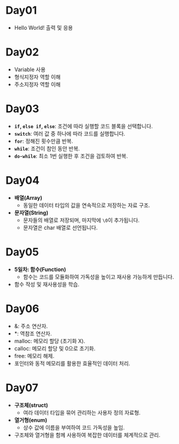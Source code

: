 # Day01
- Hello World! 출력 및 응용

# Day02
- Variable 사용
- 형식지정자 역할 이해
- 주소지정자 역할 이해

# Day03
- **`if`, `else if`, `else`**: 조건에 따라 실행할 코드 블록을 선택합니다.
- **`switch`**: 여러 값 중 하나에 따라 코드를 실행합니다.
- **`for`**: 정해진 횟수만큼 반복.
- **`while`**: 조건이 참인 동안 반복.
- **`do-while`**: 최소 1번 실행한 후 조건을 검토하여 반복.

# Day04
- **배열(Array)**
  - 동일한 데이터 타입의 값을 연속적으로 저장하는 자료 구조.
- **문자열(String)**
  - 문자들의 배열로 저장되며, 마지막에 `\0`이 추가됩니다.
  - 문자열은 char 배열로 선언됩니다.

# Day05
- **5일차: 함수(Function)**
  - 함수는 코드를 모듈화하여 가독성을 높이고 재사용 가능하게 만듭니다.
- 함수 작성 및 재사용성을 학습.

# Day06
- &: 주소 연산자.
- *: 역참조 연산자.
- malloc: 메모리 할당 (초기화 X).
- calloc: 메모리 할당 및 0으로 초기화.
- free: 메모리 해제.
- 포인터와 동적 메모리를 활용한 효율적인 데이터 처리.

# Day07
- **구조체(struct)**
  - 여라 데이터 타입을 묶어 관리하는 사용자 정의 자료형.
- **열거형(enum)**
  - 상수 값에 이름을 부여하여 코드 가독성을 높임.
- 구조체와 열거형을 함께 사용하여 복잡한 데이터를 체계적으로 관리.
